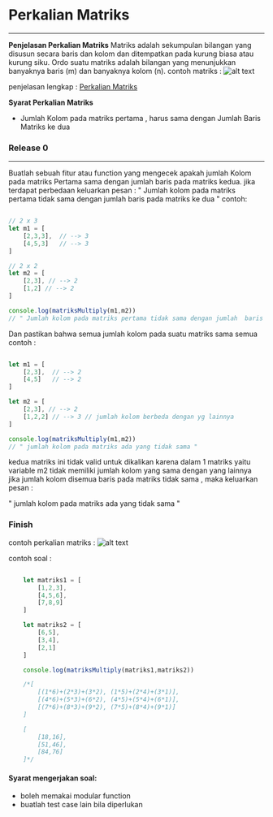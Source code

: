 # Perkalian Matriks #
-----

**Penjelasan Perkalian Matriks**
Matriks adalah sekumpulan bilangan yang disusun secara baris dan kolom dan ditempatkan pada kurung biasa atau kurung siku. Ordo suatu matriks adalah bilangan yang menunjukkan banyaknya baris (m) dan banyaknya kolom (n).
contoh matriks : 
![alt text](https://2.bp.blogspot.com/-kJdk-SRsk_E/WY3_XB7JJ_I/AAAAAAAAAU4/fUMemoCL8nQRza2eSwKusYU0ZZ7UlTBhACLcBGAs/s320/contoh-menghitung-rumus-matriks-matematika.png)

penjelasan lengkap : 
[Perkalian Matriks](https://idschool.net/sma/perkalian-matriks-3-x-3-2-x-2-dan-m-x-n-x-n-x-m/)

**Syarat Perkalian Matriks** 
- Jumlah Kolom pada matriks pertama , harus sama dengan Jumlah Baris Matriks ke dua

### Release 0 ###
-----
Buatlah sebuah fitur atau function yang mengecek apakah jumlah Kolom pada matriks Pertama sama dengan jumlah baris pada matriks kedua. jika terdapat perbedaan keluarkan pesan : 
" Jumlah kolom pada matriks pertama tidak sama dengan jumlah  baris pada matriks ke dua  "
contoh:
```javascript

// 2 x 3
let m1 = [ 
    [2,3,3],  // --> 3
    [4,5,3]   // --> 3
] 

// 2 x 2 
let m2 = [
    [2,3], // --> 2
    [1,2] // --> 2 
]

console.log(matriksMultiply(m1,m2))
// " Jumlah kolom pada matriks pertama tidak sama dengan jumlah  baris pada matriks ke dua  "

```

Dan pastikan bahwa semua jumlah kolom pada suatu matriks sama semua 
contoh : 

```javascript

let m1 = [ 
    [2,3],  // --> 2
    [4,5]   // --> 2
] 

let m2 = [
    [2,3], // --> 2
    [1,2,2] // --> 3 // jumlah kolom berbeda dengan yg lainnya 
]

console.log(matriksMultiply(m1,m2))
// " jumlah kolom pada matriks ada yang tidak sama "

```

kedua matriks ini tidak valid untuk dikalikan karena dalam 1 matriks  yaitu variable m2 tidak memiliki jumlah kolom yang sama dengan yang lainnya  jika jumlah kolom disemua baris pada matriks tidak sama , maka keluarkan pesan : 

" jumlah kolom pada matriks ada yang tidak sama "

### Finish ###

contoh perkalian matriks : 
![alt text](https://idschool.net/wp-content/uploads/2018/03/Perkalian-Matriks-2-x-2.png)

contoh soal : 
```javascript

    let matriks1 = [
        [1,2,3],
        [4,5,6],
        [7,8,9]
    ]

    let matriks2 = [
        [6,5],
        [3,4],
        [2,1]
    ]

    console.log(matriksMultiply(matriks1,matriks2))

    /*[
        [(1*6)+(2*3)+(3*2), (1*5)+(2*4)+(3*1)], 
        [(4*6)+(5*3)+(6*2), (4*5)+(5*4)+(6*1)],
        [(7*6)+(8*3)+(9*2), (7*5)+(8*4)+(9*1)]
    ]

    [
        [18,16],
        [51,46],
        [84,76]
    ]*/
```
#### Syarat mengerjakan soal: #### 
- boleh memakai modular function
- buatlah test case lain bila diperlukan 




